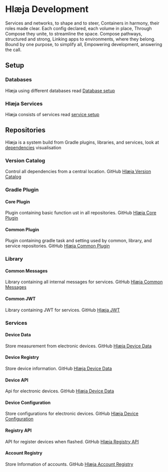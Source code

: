 # Hlæja Development

Services and networks, to shape and to steer, Containers in harmony, their roles made clear. Each config declared, each volume in place, Through Compose they unite, to streamline the space. Compose pathways, structured and strong, Linking apps to environments, where they belong. Bound by one purpose, to simplify all, Empowering development, answering the call.

## Setup 

### Databases

Hlæja using different databases read [Database setup](./doc/docker_database.md)

### Hlæja Services

Hlæja consists of services read [service setup](./doc/docker_hlaeja.md)

## Repositories

Hlæja is a system build from Gradle plugins, libraries, and services, look at [dependencies](./doc/dependency.md) visualisation

### Version Catalog

Control all dependencies from a central location. GitHub [Hlæja Version Catalog](https://github.com/swordsteel/hlaeja-version-catalog)

### Gradle Plugin

#### Core Plugin

Plugin containing basic function ust in all repositories. GitHub [Hlæja Core Plugin](https://github.com/swordsteel/hlaeja-core-plugin)

#### Common Plugin

Plugin containing gradle task and setting used by common, library, and service repositories. GitHub [Hlæja Common Plugin](https://github.com/swordsteel/hlaeja-common-plugin)

### Library

#### Common Messages

Library containing all internal messages for services. GitHub [Hlæja Common Messages](https://github.com/swordsteel/hlaeja-common-messages)

#### Common JWT

Library containing JWT for services. GitHub [Hlæja JWT](https://github.com/swordsteel/hlaeja-jwt)

### Services

#### Device Data

Store measurement from electronic devices. GitHub [Hlæja Device Data](https://github.com/swordsteel/hlaeja-device-data)

#### Device Registry

Store device information. GitHub [Hlæja Device Data](https://github.com/swordsteel/hlaeja-device-registry)

#### Device API

Api for electronic devices. GitHub [Hlæja Device Data](https://github.com/swordsteel/hlaeja-device-api)

#### Device Configuration

Store configurations for electronic devices. GitHub [Hlæja Device Configuration](https://github.com/swordsteel/hlaeja-device-configuration)

#### Registry API

API for register devices when flashed. GitHub [Hlæja Registry API](https://github.com/swordsteel/hlaeja-registry-api)

#### Account Registry

Store Information of accounts. GitHub [Hlæja Account Registry](https://github.com/swordsteel/hlaeja-account-registry)
